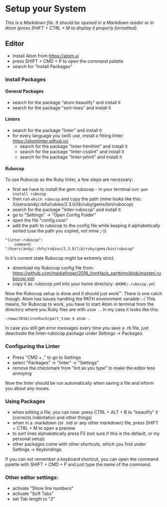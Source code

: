 # Setup your System

_This is a Markdown file. It should be opened in a Markdown reader or in Atom (press SHIFT + CTRL + M to display it properly formatted)._

## Editor
- Install Atom from <https://atom.ui>
- press SHIFT + CMD + P to open the command palette
- search for "Install Packages"

### Install Packages

#### General Packages
- search for the package "atom-beautify" and install it
- search for the package "sort-lines" and install it

#### Linters
- search for the package "linter" and install it
- for every language you (will) use, install a fitting linter: <https://atomlinter.github.io/>
  - search for the package "linter-htmlhint" and install it
  - search for the package "linter-csslint" and install it
  - search for the package "linter-jshint" and install it

#### Rubocop

To use Rubocop as the Ruby linter, a few steps are necessary:

- first we have to install the gem rubocop - in your terminal run: `gem install rubocop`
- then run `which rubocop` and copy the path (mine looks like this: /Users/andy/.rbfu/rubies/2.3.0/lib/ruby/gems/bin/rubocop)
- search for the package "linter-rubocop" and install it
- go to "Settings" -> "Open Config Folder"
- open the file "config.cson"
- add the path to rubocop to the config file while keeping it alphabetically sorted (use the path you copied, not mine ;-))

````
"linter-rubocop":
    command: "/Users/andy/.rbfu/rubies/2.3.0/lib/ruby/gems/bin/rubocop"
````

In it's current state Rubocop might be extremly strict.
- download my Rubocop config file from: <https://github.com/mediafinger/2016_IronHack_parttime/blob/master/.rubocop.yml>
- copy it as .rubocop.yml into your home directory: `$HOME/.rubocop.yml`

Now the Rubocop setup is done and it should just work™. There is one catch though. Atom has issues handling the PATH environment variable :-/ This means, for Rubocop to work, you have to start Atom in terminal from the directory where you Ruby files are with `atom .`. In my case it looks like this:

`~/www/2016/ironhack/part_time $ atom .`

In case you still get error messages every time you save a .rb file, just deactivate the linter-rubocop package under Settings -> Packages.

### Configuring the Linter
- Press "CMD + ," to go to Settings
- select "Packages" -> "linter" -> "Settings"
- remove the checkmark from "lint as you type" to make the editor less annoying

Now the linter should be run automatically when saving a file and inform you about any issues.

### Using Packages
- when editing a file, you can now: press CTRL + ALT + B to "beautify" it (corrects indentation and other things)
- when in a .markdown (or .md or any other markdown) file, press SHIFT + CTRL + M to open a preview
- to sort lines alphabetically press F5 (not sure if this is the default, or my personal setup)
- other packages come with other shortcuts, which you find under Settings -> Keybindings

If you can not remember a keyboard shortcut, you can open the command palette with SHIFT + CMD + P and just type the name of the command.

### Other editor settings:
- activate "Show line numbers"
- activate "Soft Tabs"
- set Tab length to "2"
